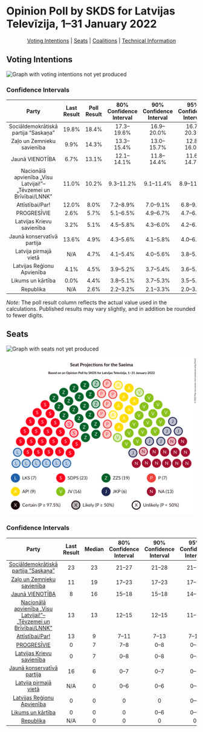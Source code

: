 # Opinion Poll by SKDS for Latvijas Televīzija, 1–31 January 2022

<p align="center"><a href="#voting-intentions">Voting Intentions</a> | <a href="#seats">Seats</a> | <a href="#coalitions">Coalitions</a> | <a href="#technical-information">Technical Information</a></p>

## Voting Intentions

![Graph with voting intentions not yet produced](2022-01-31-SKDS.png "Voting Intentions")

### Confidence Intervals

| Party | Last Result | Poll Result | 80% Confidence Interval | 90% Confidence Interval | 95% Confidence Interval | 99% Confidence Interval |
|:-----:|:-----------:|:-----------:|:-----------------------:|:-----------------------:|:-----------------------:|:-----------------------:|
| Sociāldemokrātiskā partija “Saskaņa” | 19.8% | 18.4% | 17.3–19.6% |16.9–20.0% |16.7–20.3% |16.1–20.9% |
| Zaļo un Zemnieku savienība | 9.9% | 14.3% | 13.3–15.4% |13.0–15.7% |12.8–16.0% |12.3–16.5% |
| Jaunā VIENOTĪBA | 6.7% | 13.1% | 12.1–14.1% |11.8–14.4% |11.6–14.7% |11.1–15.2% |
| Nacionālā apvienība „Visu Latvijai!”–„Tēvzemei un Brīvībai/LNNK” | 11.0% | 10.2% | 9.3–11.2% |9.1–11.4% |8.9–11.7% |8.5–12.2% |
| Attīstībai/Par! | 12.0% | 8.0% | 7.2–8.9% |7.0–9.1% |6.8–9.3% |6.5–9.8% |
| PROGRESĪVIE | 2.6% | 5.7% | 5.1–6.5% |4.9–6.7% |4.7–6.9% |4.4–7.3% |
| Latvijas Krievu savienība | 3.2% | 5.1% | 4.5–5.8% |4.3–6.0% |4.2–6.2% |3.9–6.6% |
| Jaunā konservatīvā partija | 13.6% | 4.9% | 4.3–5.6% |4.1–5.8% |4.0–6.0% |3.7–6.3% |
| Latvija pirmajā vietā | N/A | 4.7% | 4.1–5.4% |4.0–5.6% |3.8–5.8% |3.6–6.1% |
| Latvijas Reģionu Apvienība | 4.1% | 4.5% | 3.9–5.2% |3.7–5.4% |3.6–5.5% |3.4–5.9% |
| Likums un kārtība | 0.0% | 4.4% | 3.8–5.1% |3.7–5.3% |3.5–5.4% |3.3–5.8% |
| Republika | N/A | 2.6% | 2.2–3.2% |2.1–3.3% |2.0–3.5% |1.8–3.7% |

*Note:* The poll result column reflects the actual value used in the calculations. Published results may vary slightly, and in addition be rounded to fewer digits.

## Seats

![Graph with seats not yet produced](2022-01-31-SKDS-seats.png "Seats")

![Graph with seating plan not yet produced](2022-01-31-SKDS-seating-plan.png "Seating Plan")

### Confidence Intervals

| Party | Last Result | Median | 80% Confidence Interval | 90% Confidence Interval | 95% Confidence Interval | 99% Confidence Interval |
|:-----:|:-----------:|:------:|:-----------------------:|:-----------------------:|:-----------------------:|:-----------------------:|
| <a href="#sociāldemokrātiskā-partija-“saskaņa”">Sociāldemokrātiskā partija “Saskaņa”</a> | 23 | 23 | 21–27 |21–28 |21–28 |20–29 |
| <a href="#zaļo-un-zemnieku-savienība">Zaļo un Zemnieku savienība</a> | 11 | 19 | 17–23 |17–23 |17–23 |15–23 |
| <a href="#jaunā-vienotība">Jaunā VIENOTĪBA</a> | 8 | 16 | 15–18 |15–18 |14–19 |13–20 |
| <a href="#nacionālā-apvienība-„visu-latvijai!”–„tēvzemei-un-brīvībai/lnnk”">Nacionālā apvienība „Visu Latvijai!”–„Tēvzemei un Brīvībai/LNNK”</a> | 13 | 13 | 12–15 |12–15 |11–15 |11–17 |
| <a href="#attīstībai/par!">Attīstībai/Par!</a> | 13 | 9 | 7–11 |7–13 |7–13 |7–14 |
| <a href="#progresīvie">PROGRESĪVIE</a> | 0 | 7 | 7–8 |0–8 |0–8 |0–9 |
| <a href="#latvijas-krievu-savienība">Latvijas Krievu savienība</a> | 0 | 7 | 0–8 |0–8 |0–8 |0–8 |
| <a href="#jaunā-konservatīvā-partija">Jaunā konservatīvā partija</a> | 16 | 6 | 0–7 |0–7 |0–7 |0–7 |
| <a href="#latvija-pirmajā-vietā">Latvija pirmajā vietā</a> | N/A | 0 | 0–6 |0–6 |0–6 |0–7 |
| <a href="#latvijas-reģionu-apvienība">Latvijas Reģionu Apvienība</a> | 0 | 0 | 0 |0 |0–6 |0–7 |
| <a href="#likums-un-kārtība">Likums un kārtība</a> | 0 | 0 | 0 |0–6 |0–6 |0–7 |
| <a href="#republika">Republika</a> | N/A | 0 | 0 |0 |0 |0 |

